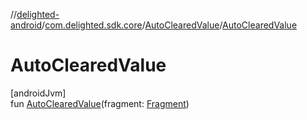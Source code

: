 //[delighted-android](../../../index.md)/[com.delighted.sdk.core](../index.md)/[AutoClearedValue](index.md)/[AutoClearedValue](-auto-cleared-value.md)

# AutoClearedValue

[androidJvm]\
fun [AutoClearedValue](-auto-cleared-value.md)(fragment: [Fragment](https://developer.android.com/reference/kotlin/androidx/fragment/app/Fragment.html))
